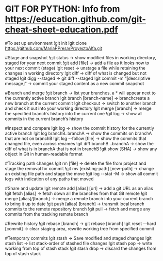 # GIT FOR PYTHON: Info from https://education.github.com/git-cheat-sheet-education.pdf

#To set up environment
!git init
!git clone https://github.com/MariaPPresa/ProyectoAlfa.git

#Stage and snapshot
!git status -> show modified files in working directory, staged for your next commit
!git add [file] -> add a file as it looks now to your next commit (stage)
!git reset -> unstage a file while retaining the changes in working directory
!git diff -> diff of what is changed but not staged
!git digg --staged -> git diff --staged
!git commit -m “[descriptive message]” -> commit your staged content as a new commit snapshot

#Branch and merge
!git branch -> list your branches. a * will appear next to the currently active branch
!git branch [branch-name] -> branchcreate a new branch at the current commit
!git checkout -> switch to another branch and check it out into your working directory
!git merge [branch] -> merge the specified branch’s history into the current one
!git log -> show all commits in the current branch’s history

#Inspect and compare
!git log -> show the commit history for the currently active branch
!git log branchB..branchA -> show the commits on branchA that are not on branchB
!git log --follow [file] -> show the commits that changed file, even across renames
!git diff branchB...branchA -> show the diff of what is in branchA that is not in branchB
!git show [SHA] -> show any object in Git in human-readable format

#Tracking path changes
!git rm [file] -> delete the file from project and stage the removal for commit
!git mv [existing-path] [new-path] -> change an existing file path and stage the move
!git log --stat -M -> show all commit logs with indication of any paths that moved

#Share and update
!git remote add [alias] [url] -> add a git URL as an alias
!git fetch [alias] -> fetch down all the branches from that Git remote
!git merge [alias]/[branch] -> merge a remote branch into your current branch to bring it up to date
!git push [alias] [branch] -> transmit local branch commits to the remote repository branch
!git pull -> fetch and merge any commits from the tracking remote branch

#Rewrite history
!git rebase [branch] -> git rebase [branch]
!git reset --hard [commit] -> clear staging area, rewrite working tree from specified commit

#Temporary commits
!git stash -> Save modified and staged changes
!git stash list -> list stack-order of stashed file changes
!git stash pop -> write working from top of stash stack
!git stash drop -> discard the changes from top of stash stack